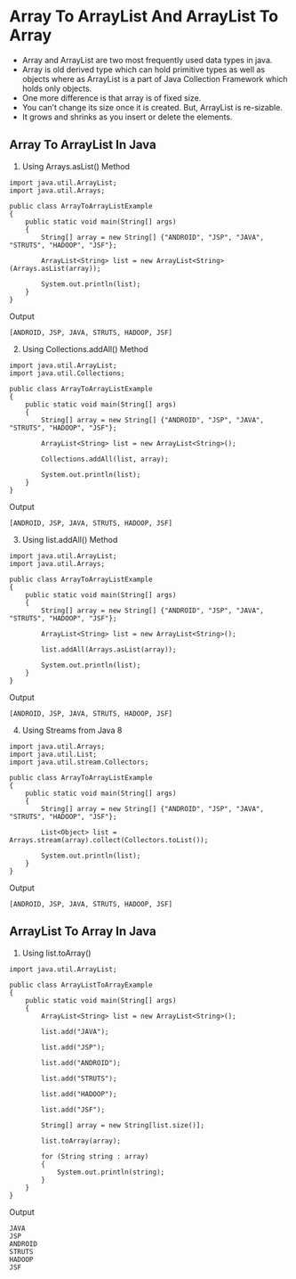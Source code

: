 # Array To ArrayList And ArrayList To Array

- Array and ArrayList are two most frequently used data types in java. 
- Array is old derived type which can hold primitive types as well as objects where as ArrayList is a part of Java Collection Framework which holds only objects. 
- One more difference is that array is of fixed size. 
- You can’t change its size once it is created. But, ArrayList is re-sizable. 
- It grows and shrinks as you insert or delete the elements. 

## Array To ArrayList In Java

1) Using Arrays.asList() Method

```
import java.util.ArrayList;
import java.util.Arrays;
 
public class ArrayToArrayListExample 
{   
    public static void main(String[] args) 
    {   
        String[] array = new String[] {"ANDROID", "JSP", "JAVA", "STRUTS", "HADOOP", "JSF"};
         
        ArrayList<String> list = new ArrayList<String>(Arrays.asList(array));
         
        System.out.println(list);
    }   
}
```

Output
```
[ANDROID, JSP, JAVA, STRUTS, HADOOP, JSF]
```

2) Using Collections.addAll() Method

```
import java.util.ArrayList;
import java.util.Collections;
 
public class ArrayToArrayListExample 
{   
    public static void main(String[] args) 
    {   
        String[] array = new String[] {"ANDROID", "JSP", "JAVA", "STRUTS", "HADOOP", "JSF"};
         
        ArrayList<String> list = new ArrayList<String>();
         
        Collections.addAll(list, array);
         
        System.out.println(list);
    }   
}
```

Output
```
[ANDROID, JSP, JAVA, STRUTS, HADOOP, JSF]
```

3) Using list.addAll() Method 

```
import java.util.ArrayList;
import java.util.Arrays;
 
public class ArrayToArrayListExample 
{   
    public static void main(String[] args) 
    {   
        String[] array = new String[] {"ANDROID", "JSP", "JAVA", "STRUTS", "HADOOP", "JSF"};
         
        ArrayList<String> list = new ArrayList<String>();
         
        list.addAll(Arrays.asList(array));
         
        System.out.println(list);
    }   
}
```

Output
```
[ANDROID, JSP, JAVA, STRUTS, HADOOP, JSF]
```

4) Using Streams from Java 8

```
import java.util.Arrays;
import java.util.List;
import java.util.stream.Collectors;
 
public class ArrayToArrayListExample 
{   
    public static void main(String[] args) 
    {   
        String[] array = new String[] {"ANDROID", "JSP", "JAVA", "STRUTS", "HADOOP", "JSF"};
         
        List<Object> list = Arrays.stream(array).collect(Collectors.toList());
         
        System.out.println(list);
    }   
}
```

Output
```
[ANDROID, JSP, JAVA, STRUTS, HADOOP, JSF]
```

## ArrayList To Array In Java

1) Using list.toArray()

```
import java.util.ArrayList;
 
public class ArrayListToArrayExample 
{   
    public static void main(String[] args) 
    {   
        ArrayList<String> list = new ArrayList<String>();
         
        list.add("JAVA");
         
        list.add("JSP");
         
        list.add("ANDROID");
         
        list.add("STRUTS");
         
        list.add("HADOOP");
         
        list.add("JSF");
         
        String[] array = new String[list.size()]; 
         
        list.toArray(array);
         
        for (String string : array)
        {
            System.out.println(string);
        }
    }   
}
```

Output
```
JAVA
JSP
ANDROID
STRUTS
HADOOP
JSF
```


